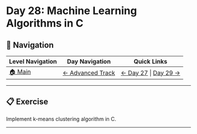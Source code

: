 # Day 28: Machine Learning Algorithms in C

## 🔗 Navigation

| Level Navigation | Day Navigation | Quick Links |
|------------------|----------------|-------------|
| [🏠 Main](../../README.md) | [← Advanced Track](../README.md) | [← Day 27](../Day27/) \| [Day 29 →](../Day29/) |

---

## 📋 Exercise

Implement k-means clustering algorithm in C.

---
